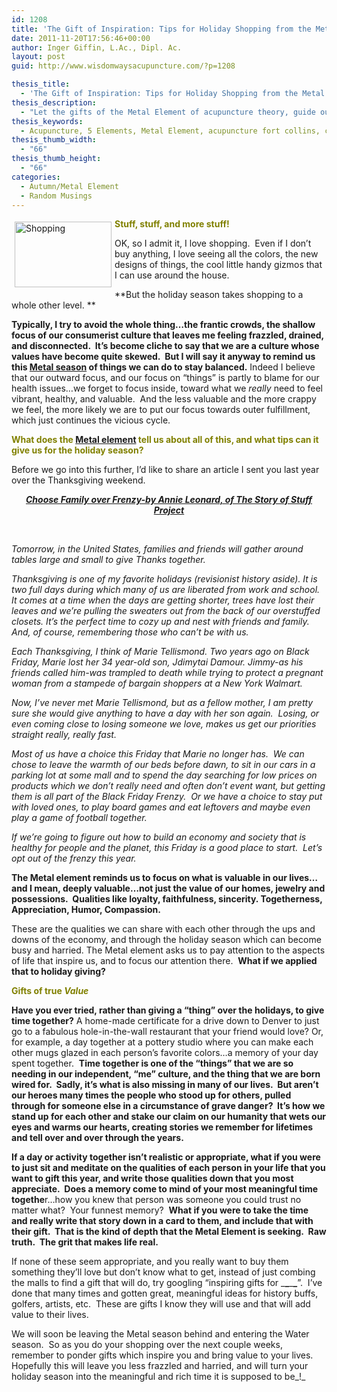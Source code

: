 ```yaml
---
id: 1208
title: 'The Gift of Inspiration: Tips for Holiday Shopping from the Metal Element'
date: 2011-11-20T17:56:46+00:00
author: Inger Giffin, L.Ac., Dipl. Ac.
layout: post
guid: http://www.wisdomwaysacupuncture.com/?p=1208

thesis_title:
  - 'The Gift of Inspiration: Tips for Holiday Shopping from the Metal Element '
thesis_description:
  - "Let the gifts of the Metal Element of acupuncture theory, guide our own gift giving this holiday season. Let's keep things SANE and inspiring! "
thesis_keywords:
  - Acupuncture, 5 Elements, Metal Element, acupuncture fort collins, chinese medicine fort collins, fort collins chinese medicine, fort collins acupuncture, conscious holidays
thesis_thumb_width:
  - "66"
thesis_thumb_height:
  - "66"
categories:
  - Autumn/Metal Element
  - Random Musings
---
```

<p style="text-align: left;">
  <img src="http://ih.constantcontact.com/fs085/1102844965003/img/93.jpg" alt="Shopping" width="155" height="105" align="left" border="0" hspace="5" vspace="5" /><strong><span style="color: #808000;">Stuff, stuff, and more stuff!</span> </strong>
</p>

<p style="text-align: left;">
  OK, so I admit it, I love shopping.  Even if I don&#8217;t buy anything, I love seeing all the colors, the new designs of things, the cool little handy gizmos that I can use around the house.
</p>

**But the holiday season takes shopping to a whole other level. ** 

**Typically, I try to avoid the whole thing&#8230;the frantic crowds, the shallow focus of our consumerist culture that leaves me feeling frazzled, drained, and disconnected.  It&#8217;s become cliche to say that we are a culture whose values have become quite skewed.  But I will say it anyway to remind us this [Metal season](http://www.wisdomwaysacupuncture.com/2016/11/05/metal-season-the-time-for-learning-about-letting-go-but-that-whats-of-value-remains/) of things we can do to stay balanced.** Indeed I believe that our outward focus, and our focus on &#8220;things&#8221; is partly to blame for our health issues&#8230;we forget to focus inside, toward what we _really_ need to feel vibrant, healthy, and valuable.  And the less valuable and the more crappy we feel, the more likely we are to put our focus towards outer fulfillment, which just continues the vicious cycle.

<span style="color: #808000;"><strong>What does the <a href="http://www.wisdomwaysacupuncture.com/2017/10/15/metal-element-video-live/">Metal element</a> tell us about all of this, and what tips can it give us for the holiday season?</strong> </span>

Before we go into this further, I&#8217;d like to share an article I sent you last year over the Thanksgiving weekend.

<div style="text-align: center;">
  <a href="https://storyofstuff.org/blog/choose-family-over-frenzy-2/"><strong><em>Choose Family over Frenzy-by Annie Leonard, of The Story of Stuff Project</em></strong></a>
</div>

&nbsp;

_Tomorrow, in the United States, families and friends will gather around tables large and small to give Thanks together._

_Thanksgiving is one of my favorite holidays (revisionist history aside). It is two full days during which many of us are liberated from work and school. It comes at a time when the days are getting shorter, trees have lost their leaves and we&#8217;re pulling the sweaters out from the back of our overstuffed closets. It&#8217;s the perfect time to cozy up and nest with friends and family. And, of course, remembering those who can&#8217;t be with us._

_Each Thanksgiving, I think of Marie Tellismond. Two years ago on Black Friday, Marie lost her 34 year-old son, Jdimytai Damour. Jimmy-as his friends called him-was trampled to death while trying to protect a pregnant woman from a stampede of bargain shoppers at a New York Walmart._

_Now, I&#8217;ve never met Marie Tellismond, but as a fellow mother, I am pretty sure she would give anything to have a day with her son again.  Losing, or even coming close to losing someone we love, makes us get our priorities straight really, really fast._

_Most of us have a choice this Friday that Marie no longer has.  We can chose to leave the warmth of our beds before dawn, to sit in our cars in a parking lot at some mall and to spend the day searching for low prices on products which we don&#8217;t really need and often don&#8217;t event want, but getting them is all part of the Black Friday Frenzy.  Or we have a choice to stay put with loved ones, to play board games and eat leftovers and maybe even play a game of football together._

_If we&#8217;re going to figure out how to build an economy and society that is healthy for people and the planet, this Friday is a good place to start.  Let&#8217;s opt out of the frenzy this year._

**The Metal element reminds us to focus on what is valuable in our lives&#8230;and I mean, deeply valuable&#8230;not just the value of our homes, jewelry and possessions.  Qualities like loyalty, faithfulness, sincerity. Togetherness, Appreciation, Humor, Compassion.**

These are the qualities we can share with each other through the ups and downs of the economy, and through the holiday season which can become busy and harried. The Metal element asks us to pay attention to the aspects of life that inspire us, and to focus our attention there.  **What if we applied that to holiday giving?** 

<span style="color: #808000;"><strong>Gifts of true <em>Value</em></strong></span>

**Have you ever tried, rather than giving a &#8220;thing&#8221; over the holidays, to give time together?** A home-made certificate for a drive down to Denver to just go to a fabulous hole-in-the-wall restaurant that your friend would love? Or, for example, a day together at a pottery studio where you can make each other mugs glazed in each person&#8217;s favorite colors&#8230;a memory of your day spent together.  **Time together is one of the &#8220;things&#8221; that we are so needing in our independent, &#8220;me&#8221; culture, and the thing that we are born wired for.  Sadly, it&#8217;s what is also missing in many of our lives.  But aren&#8217;t our heroes many times the people who stood up for others, pulled through for someone else in a circumstance of grave danger?  It&#8217;s how we stand up for each other and stake our claim on our humanity that wets our eyes and warms our hearts, creating stories we remember for lifetimes and tell over and over through the years.** 

**If a day or activity together isn&#8217;t realistic or appropriate, what if you were to just sit and meditate on the qualities of each person in your life that you want to gift this year, and write those qualities down that you most appreciate.  Does a memory come to mind of your most meaningful time togethe**r&#8230;how you knew that person was someone you could trust no matter what?  Your funnest memory?  **What if you were to take the time and really write that story down in a card to them, and include that with their gift.  That is the kind of depth that the Metal Element is seeking.  Raw truth.  The grit that makes life real.**

If none of these seem appropriate, and you really want to buy them something they&#8217;ll love but don&#8217;t know what to get, instead of just combing the malls to find a gift that will do, try googling &#8220;inspiring gifts for \___\___\___\___&#8221;.  I&#8217;ve done that many times and gotten great, meaningful ideas for history buffs, golfers, artists, etc.  These are gifts I know they will use and that will add value to their lives.

We will soon be leaving the Metal season behind and entering the Water season.  So as you do your shopping over the next couple weeks, remember to ponder gifts which inspire you and bring value to your lives.  Hopefully this will leave you less frazzled and harried, and will turn your holiday season into the meaningful and rich time it is supposed to be_!_